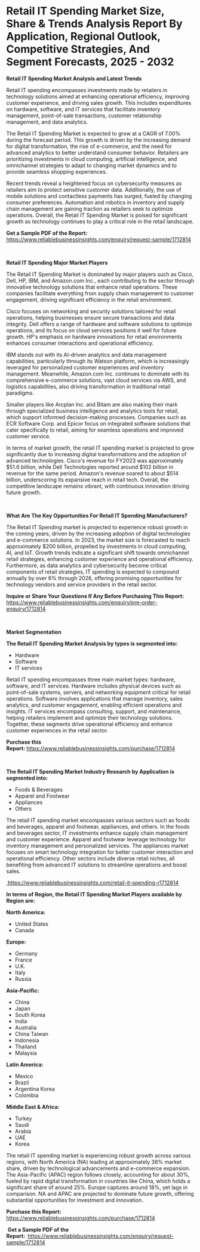 <p><h1>Retail IT Spending Market Size, Share & Trends Analysis Report By Application, Regional Outlook, Competitive Strategies, And Segment Forecasts, 2025 - 2032</h1></p><p><strong>Retail IT Spending Market Analysis and Latest Trends</strong></p>
<p><p>Retail IT spending encompasses investments made by retailers in technology solutions aimed at enhancing operational efficiency, improving customer experience, and driving sales growth. This includes expenditures on hardware, software, and IT services that facilitate inventory management, point-of-sale transactions, customer relationship management, and data analytics.</p><p>The Retail IT Spending Market is expected to grow at a CAGR of 7.00% during the forecast period. This growth is driven by the increasing demand for digital transformation, the rise of e-commerce, and the need for advanced analytics to better understand consumer behavior. Retailers are prioritizing investments in cloud computing, artificial intelligence, and omnichannel strategies to adapt to changing market dynamics and to provide seamless shopping experiences.</p><p>Recent trends reveal a heightened focus on cybersecurity measures as retailers aim to protect sensitive customer data. Additionally, the use of mobile solutions and contactless payments has surged, fueled by changing consumer preferences. Automation and robotics in inventory and supply chain management are gaining traction as retailers seek to optimize operations. Overall, the Retail IT Spending Market is poised for significant growth as technology continues to play a critical role in the retail landscape.</p></p>
<p><strong>Get a Sample PDF of the Report:&nbsp;</strong> <a href="https://www.reliablebusinessinsights.com/enquiry/request-sample/1712814?utm_campaign=3555&utm_medium=2&utm_source=Github&utm_content=ia&utm_term=19042025&utm_id=retail-it-spending">https://www.reliablebusinessinsights.com/enquiry/request-sample/1712814</a></p>
<p>&nbsp;</p>
<p><strong>Retail IT Spending Major Market Players</strong></p>
<p><p>The Retail IT Spending Market is dominated by major players such as Cisco, Dell, HP, IBM, and Amazon.com Inc., each contributing to the sector through innovative technology solutions that enhance retail operations. These companies facilitate everything from supply chain management to customer engagement, driving significant efficiency in the retail environment.</p><p>Cisco focuses on networking and security solutions tailored for retail operations, helping businesses ensure secure transactions and data integrity. Dell offers a range of hardware and software solutions to optimize operations, and its focus on cloud services positions it well for future growth. HP's emphasis on hardware innovations for retail environments enhances consumer interactions and operational efficiency.</p><p>IBM stands out with its AI-driven analytics and data management capabilities, particularly through its Watson platform, which is increasingly leveraged for personalized customer experiences and inventory management. Meanwhile, Amazon.com Inc. continues to dominate with its comprehensive e-commerce solutions, vast cloud services via AWS, and logistics capabilities, also driving transformation in traditional retail paradigms.</p><p>Smaller players like Arcplan Inc. and Bitam are also making their mark through specialized business intelligence and analytics tools for retail, which support informed decision-making processes. Companies such as ECR Software Corp. and Epicor focus on integrated software solutions that cater specifically to retail, aiming for seamless operations and improved customer service.</p><p>In terms of market growth, the retail IT spending market is projected to grow significantly due to increasing digital transformations and the adoption of advanced technologies. Cisco's revenue for FY2023 was approximately $51.6 billion, while Dell Technologies reported around $102 billion in revenue for the same period. Amazon's revenue soared to about $514 billion, underscoring its expansive reach in retail tech. Overall, the competitive landscape remains vibrant, with continuous innovation driving future growth.</p></p>
<p>&nbsp;</p>
<p><strong>What Are The Key Opportunities For Retail IT Spending Manufacturers?</strong></p>
<p><p>The Retail IT Spending market is projected to experience robust growth in the coming years, driven by the increasing adoption of digital technologies and e-commerce solutions. In 2023, the market size is forecasted to reach approximately $200 billion, propelled by investments in cloud computing, AI, and IoT. Growth trends indicate a significant shift towards omnichannel retail strategies, enhancing customer experience and operational efficiency. Furthermore, as data analytics and cybersecurity become critical components of retail strategies, IT spending is expected to compound annually by over 6% through 2026, offering promising opportunities for technology vendors and service providers in the retail sector.</p></p>
<p><strong>Inquire or Share Your Questions If Any Before Purchasing This Report:</strong> <a href="https://www.reliablebusinessinsights.com/enquiry/pre-order-enquiry/1712814?utm_campaign=3555&utm_medium=2&utm_source=Github&utm_content=ia&utm_term=19042025&utm_id=retail-it-spending">https://www.reliablebusinessinsights.com/enquiry/pre-order-enquiry/1712814</a></p>
<p>&nbsp;</p>
<p><strong>Market Segmentation</strong></p>
<p><strong>The Retail IT Spending Market Analysis by types is segmented into:</strong></p>
<p><ul><li>Hardware</li><li>Software</li><li>IT services</li></ul></p>
<p><p>Retail IT spending encompasses three main market types: hardware, software, and IT services. Hardware includes physical devices such as point-of-sale systems, servers, and networking equipment critical for retail operations. Software involves applications that manage inventory, sales analytics, and customer engagement, enabling efficient operations and insights. IT services encompass consulting, support, and maintenance, helping retailers implement and optimize their technology solutions. Together, these segments drive operational efficiency and enhance customer experiences in the retail sector.</p></p>
<p><strong>Purchase this Report:&nbsp;</strong><a href="https://www.reliablebusinessinsights.com/purchase/1712814?utm_campaign=3555&utm_medium=2&utm_source=Github&utm_content=ia&utm_term=19042025&utm_id=retail-it-spending">https://www.reliablebusinessinsights.com/purchase/1712814</a></p>
<p>&nbsp;</p>
<p><strong>The Retail IT Spending Market Industry Research by Application is segmented into:</strong></p>
<p><ul><li>Foods & Beverages</li><li>Apparel and Footwear</li><li>Appliances</li><li>Others</li></ul></p>
<p><p>The retail IT spending market encompasses various sectors such as foods and beverages, apparel and footwear, appliances, and others. In the foods and beverages sector, IT investments enhance supply chain management and customer experience. Apparel and footwear leverage technology for inventory management and personalized services. The appliances market focuses on smart technology integration for better customer interaction and operational efficiency. Other sectors include diverse retail niches, all benefiting from advanced IT solutions to streamline operations and boost sales.</p></p>
<p><a href="https://www.reliablebusinessinsights.com/retail-it-spending-r1712814?utm_campaign=3555&utm_medium=2&utm_source=Github&utm_content=ia&utm_term=19042025&utm_id=retail-it-spending">&nbsp;https://www.reliablebusinessinsights.com/retail-it-spending-r1712814</a></p>
<p><strong>In terms of Region, the Retail IT Spending Market Players available by Region are:</strong></p>
<p>
    <p> <strong> North America: </strong>
        <ul>
            <li>United States</li>
            <li>Canada</li>
        </ul>
        </p> 
    <p> <strong> Europe: </strong>
        <ul>
            <li>Germany</li>
            <li>France</li>
            <li>U.K.</li>
            <li>Italy</li>
            <li>Russia</li>
        </ul>
        </p> 
    <p> <strong> Asia-Pacific: </strong>
        <ul>
            <li>China</li>
            <li>Japan</li>
            <li>South Korea</li>
            <li>India</li>
            <li>Australia</li>
            <li>China Taiwan</li>
            <li>Indonesia</li>
            <li>Thailand</li>
            <li>Malaysia</li>
        </ul>
        </p> 
    <p> <strong> Latin America: </strong>
        <ul>
            <li>Mexico</li>
            <li>Brazil</li>
            <li>Argentina Korea</li>
            <li>Colombia</li>
        </ul>
        </p> 
    <p> <strong> Middle East & Africa: </strong>
        <ul>
            <li>Turkey</li>
            <li>Saudi</li>
            <li>Arabia</li>
            <li>UAE</li>
            <li>Korea</li>
        </ul>
    </p>
    </p>
<p><p>The retail IT spending market is experiencing robust growth across various regions, with North America (NA) leading at approximately 38% market share, driven by technological advancements and e-commerce expansion. The Asia-Pacific (APAC) region follows closely, accounting for about 30%, fueled by rapid digital transformation in countries like China, which holds a significant share of around 25%. Europe captures around 18%, yet lags in comparison. NA and APAC are projected to dominate future growth, offering substantial opportunities for investment and innovation.</p></p>
<p><strong>Purchase this Report: </strong><a href="https://www.reliablebusinessinsights.com/purchase/1712814?utm_campaign=3555&utm_medium=2&utm_source=Github&utm_content=ia&utm_term=19042025&utm_id=retail-it-spending">https://www.reliablebusinessinsights.com/purchase/1712814</a></p>
<p>&nbsp;<strong>Get a Sample PDF of the Report:&nbsp;&nbsp;</strong><a href="https://www.reliablebusinessinsights.com/enquiry/request-sample/1712814?utm_campaign=3555&utm_medium=2&utm_source=Github&utm_content=ia&utm_term=19042025&utm_id=retail-it-spending">https://www.reliablebusinessinsights.com/enquiry/request-sample/1712814</a></p>
<p><strong></strong></p>
<p><p></p><p></p><p></p></p>